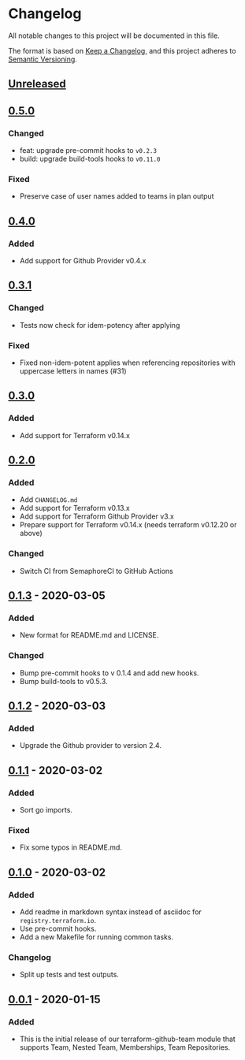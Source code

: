 # Changelog

All notable changes to this project will be documented in this file.

The format is based on [Keep a Changelog](https://keepachangelog.com/en/1.0.0/),
and this project adheres to [Semantic Versioning](https://semver.org/spec/v2.0.0.html).

## [Unreleased]

## [0.5.0]
### Changed
- feat: upgrade pre-commit hooks to `v0.2.3`
- build: upgrade build-tools hooks to `v0.11.0`
### Fixed
- Preserve case of user names added to teams in plan output

## [0.4.0]
### Added
- Add support for Github Provider v0.4.x

## [0.3.1]
### Changed
- Tests now check for idem-potency after applying
### Fixed
- Fixed non-idem-potent applies when referencing repositories with uppercase letters in names (#31)

## [0.3.0]
### Added
- Add support for Terraform v0.14.x

## [0.2.0]
### Added
- Add `CHANGELOG.md`
- Add support for Terraform v0.13.x
- Add support for Terraform Github Provider v3.x
- Prepare support for Terraform v0.14.x (needs terraform v0.12.20 or above)
### Changed
- Switch CI from SemaphoreCI to GitHub Actions

## [0.1.3] - 2020-03-05
### Added
- New format for README.md and LICENSE.
### Changed
- Bump pre-commit hooks to v 0.1.4 and add new hooks.
- Bump build-tools to v0.5.3.

## [0.1.2] - 2020-03-03
### Added
- Upgrade the Github provider to version 2.4.

## [0.1.1] - 2020-03-02
### Added
- Sort go imports.
### Fixed
- Fix some typos in README.md.

## [0.1.0] - 2020-03-02
### Added
- Add readme in markdown syntax instead of asciidoc for `registry.terraform.io`.
- Use pre-commit hooks.
- Add a new Makefile for running common tasks.
### Changelog
- Split up tests and test outputs.

## [0.0.1] - 2020-01-15
### Added
- This is the initial release of our terraform-github-team module that supports
  Team, Nested Team, Memberships, Team Repositories.

<!-- markdown-link-check-disable -->
[unreleased]: https://github.com/mineiros-io/terraform-github-team/compare/v0.5.0...HEAD
[0.5.0]: https://github.com/mineiros-io/terraform-github-team/compare/v0.4.0...v0.5.0
<!-- markdown-link-check-enable -->

[0.4.0]: https://github.com/mineiros-io/terraform-github-team/compare/v0.3.1...v0.4.0
[0.3.1]: https://github.com/mineiros-io/terraform-github-team/compare/v0.3.0...v0.3.1
[0.3.0]: https://github.com/mineiros-io/terraform-github-team/compare/v0.2.0...v0.3.0
[0.2.0]: https://github.com/mineiros-io/terraform-github-team/compare/v0.1.3...v0.2.0
[0.1.3]: https://github.com/mineiros-io/terraform-github-team/compare/v0.1.2...v0.1.3
[0.1.2]: https://github.com/mineiros-io/terraform-github-team/compare/v0.1.1...v0.1.2
[0.1.1]: https://github.com/mineiros-io/terraform-github-team/compare/v0.1.0...v0.1.1
[0.1.0]: https://github.com/mineiros-io/terraform-github-team/compare/v0.0.1...v0.1.0
[0.0.1]: https://github.com/mineiros-io/terraform-github-team/releases/tag/v0.0.1
